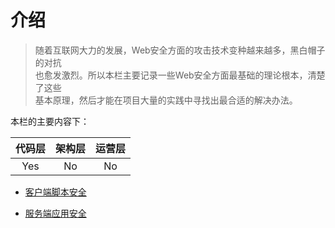 # 介绍  
>随着互联网大力的发展，Web安全方面的攻击技术变种越来越多，黑白帽子的对抗  
>也愈发激烈。所以本栏主要记录一些Web安全方面最基础的理论根本，清楚了这些    
>基本原理，然后才能在项目大量的实践中寻找出最合适的解决办法。    

本栏的主要内容下：

|  代码层   | 架构层  | 运营层  |
|  :----:  | :----:  |  :----:  |
|  Yes |  No  | No |

* [客户端脚本安全](./client.md)

* [服务端应用安全](./server.md)